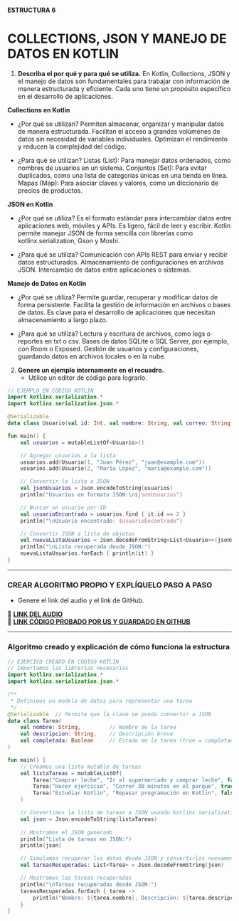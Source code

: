 #### ESTRUCTURA 6
# COLLECTIONS, JSON Y MANEJO DE DATOS EN KOTLIN

1. **Describa el por qué y para qué se utiliza.**
En Kotlin, Collections, JSON y el manejo de datos son fundamentales para trabajar con información de manera estructurada y eficiente. Cada uno tiene un propósito específico en el desarrollo de aplicaciones.

**Collections en Kotlin**
- ¿Por qué se utilizan?
Permiten almacenar, organizar y manipular datos de manera estructurada.
Facilitan el acceso a grandes volúmenes de datos sin necesidad de variables individuales.
Optimizan el rendimiento y reducen la complejidad del código.

- ¿Para qué se utilizan?
Listas (List): Para manejar datos ordenados, como nombres de usuarios en un sistema.
Conjuntos (Set): Para evitar duplicados, como una lista de categorías únicas en una tienda en línea.
Mapas (Map): Para asociar claves y valores, como un diccionario de precios de productos.

**JSON en Kotlin**
- ¿Por qué se utiliza?
Es el formato estándar para intercambiar datos entre aplicaciones web, móviles y APIs.
Es ligero, fácil de leer y escribir.
Kotlin permite manejar JSON de forma sencilla con librerías como kotlinx.serialization, Gson y Moshi.

- ¿Para qué se utiliza?
Comunicación con APIs REST para enviar y recibir datos estructurados.
Almacenamiento de configuraciones en archivos JSON.
Intercambio de datos entre aplicaciones o sistemas.

**Manejo de Datos en Kotlin**
- ¿Por qué se utiliza?
Permite guardar, recuperar y modificar datos de forma persistente.
Facilita la gestión de información en archivos o bases de datos.
Es clave para el desarrollo de aplicaciones que necesitan almacenamiento a largo plazo.

- ¿Para qué se utiliza?
Lectura y escritura de archivos, como logs o reportes en txt o csv.
Bases de datos SQLite o SQL Server, por ejemplo, con Room o Exposed.
Gestión de usuarios y configuraciones, guardando datos en archivos locales o en la nube.

2. **Genere un ejemplo internamente en el recuadro.**  
   - Utilice un editor de código para lograrlo.  

```kotlin
// EJEMPLO EN CÓDIGO KOTLIN
import kotlinx.serialization.*
import kotlinx.serialization.json.*

@Serializable
data class Usuario(val id: Int, val nombre: String, val correo: String)

fun main() {
    val usuarios = mutableListOf<Usuario>()

    // Agregar usuarios a la lista
    usuarios.add(Usuario(1, "Juan Pérez", "juan@example.com"))
    usuarios.add(Usuario(2, "María López", "maria@example.com"))

    // Convertir la lista a JSON
    val jsonUsuarios = Json.encodeToString(usuarios)
    println("Usuarios en formato JSON:\n$jsonUsuarios")

    // Buscar un usuario por ID
    val usuarioEncontrado = usuarios.find { it.id == 2 }
    println("\nUsuario encontrado: $usuarioEncontrado")

    // Convertir JSON a lista de objetos
    val nuevaListaUsuarios = Json.decodeFromString<List<Usuario>>(jsonUsuarios)
    println("\nLista recuperada desde JSON:")
    nuevaListaUsuarios.forEach { println(it) }
}


```

---

### CREAR ALGORITMO PROPIO Y EXPLÍQUELO PASO A PASO  
- Genere el link del audio y el link de GitHub.  

🔗 **[LINK DEL AUDIO](https://github.com/Beltran18/Kotlin/blob/beb2dc12fb0ebcc7ef5fa44f7ba7ed77a11bd0b3/tarjeta1/audio-tarjeta1.ogg)**  
🔗 **[LINK CÓDIGO PROBADO POR US Y GUARDADO EN GITHUB](https://github.com/Beltran18/Kotlin/blob/f48ee7ac9fb3e43d8c83de9df967d8ac72cf249a/tarjeta3/img-tarjeta3.jpg)**  

---

### Algoritmo creado y explicación de cómo funciona la estructura  

```kotlin
// EJERCICO CREADO EN CÓDIGO KOTLIN
// Importamos las librerías necesarias
import kotlinx.serialization.*
import kotlinx.serialization.json.*

/**
 * Definimos un modelo de datos para representar una tarea
 */
@Serializable  // Permite que la clase se pueda convertir a JSON
data class Tarea(
    val nombre: String,         // Nombre de la tarea
    val descripcion: String,    // Descripción breve
    val completada: Boolean     // Estado de la tarea (true = completada, false = pendiente)
)

fun main() {
    // Creamos una lista mutable de tareas
    val listaTareas = mutableListOf(
        Tarea("Comprar leche", "Ir al supermercado y comprar leche", false),
        Tarea("Hacer ejercicio", "Correr 30 minutos en el parque", true),
        Tarea("Estudiar Kotlin", "Repasar programación en Kotlin", false)
    )

    // Convertimos la lista de tareas a JSON usando kotlinx.serialization
    val json = Json.encodeToString(listaTareas)
    
    // Mostramos el JSON generado
    println("Lista de tareas en JSON:")
    println(json)

    // Simulamos recuperar los datos desde JSON y convertirlos nuevamente a objetos Kotlin
    val tareasRecuperadas: List<Tarea> = Json.decodeFromString(json)

    // Mostramos las tareas recuperadas
    println("\nTareas recuperadas desde JSON:")
    tareasRecuperadas.forEach { tarea ->
        println("Nombre: ${tarea.nombre}, Descripción: ${tarea.descripcion}, Completada: ${tarea.completada}")
    }
}



```
